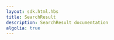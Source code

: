 ```yaml
---
layout: sdk.html.hbs
title: SearchResult
description: SearchResult documentation
algolia: true
---
```


    